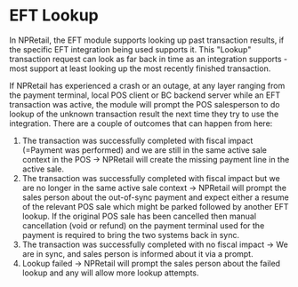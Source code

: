 # EFT Lookup

In NPRetail, the EFT module supports looking up past transaction results, if the specific EFT integration being used supports it.
This "Lookup" transaction request can look as far back in time as an integration supports - most support at least looking up the most recently finished transaction.

If NPRetail has experienced a crash or an outage, at any layer ranging from the payment terminal, local POS client or BC backend server while an EFT transaction was active, the module will prompt the POS salesperson to do lookup of the unknown transaction result the next time they try to use the integration.
There are a couple of outcomes that can happen from here:

1. The transaction was successfully completed with fiscal impact (=Payment was performed) and we are still in the same active sale context in the POS -> NPRetail will create the missing payment line in the active sale.
2. The transaction was successfully completed with fiscal impact but we are no longer in the same active sale context -> NPRetail will prompt the sales person about the out-of-sync payment and expect either a resume of the relevant POS sale which might be parked followed by another EFT lookup. 
If the original POS sale has been cancelled then manual cancellation (void or refund) on the payment terminal used for the payment is required to bring the two systems back in sync.
3. The transaction was successfully completed with no fiscal impact -> We are in sync, and sales person is informed about it via a prompt.
4. Lookup failed -> NPRetail will prompt the sales person about the failed lookup and any will allow more lookup attempts. 

